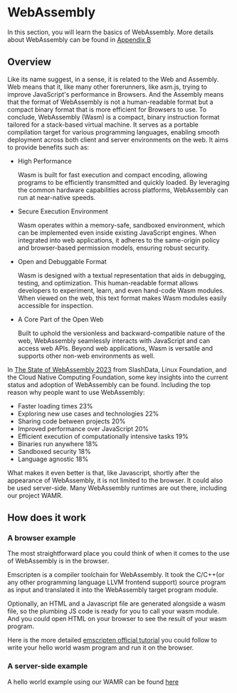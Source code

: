# WebAssembly

In this section, you will learn the basics of WebAssembly. More details about WebAssembly can be found in [Appendix B](../../appendix/webassembly_details.md)

## Overview

Like its name suggest, in a sense, it is related to the Web and Assembly. Web means that it, like many other forerunners, like asm.js, trying to improve JavaScript's performance in Browsers. And the Assembly means that the format of WebAssembly is not a human-readable format but a compact binary format that is more efficient for Browsers to use. To conclude, WebAssembly (Wasm) is a compact, binary instruction format tailored for a stack-based virtual machine. It serves as a portable compilation target for various programming languages, enabling smooth deployment across both client and server environments on the web. It aims to provide benefits such as:

- High Performance
  
  Wasm is built for fast execution and compact encoding, allowing programs to be efficiently transmitted and quickly loaded. By leveraging the common hardware capabilities across platforms, WebAssembly can run at near-native speeds.

- Secure Execution Environment
  
  Wasm operates within a memory-safe, sandboxed environment, which can be implemented even inside existing JavaScript engines. When integrated into web applications, it adheres to the same-origin policy and browser-based permission models, ensuring robust security.

- Open and Debuggable Format
  
  Wasm is designed with a textual representation that aids in debugging, testing, and optimization. This human-readable format allows developers to experiment, learn, and even hand-code Wasm modules. When viewed on the web, this text format makes Wasm modules easily accessible for inspection.

- A Core Part of the Open Web
  
  Built to uphold the versionless and backward-compatible nature of the web, WebAssembly seamlessly interacts with JavaScript and can access web APIs. Beyond web applications, Wasm is versatile and supports other non-web environments as well.

In [The State of WebAssembly 2023](https://www.cncf.io/reports/the-state-of-webassembly-2023/) from SlashData, Linux Foundation, and the Cloud Native Computing Foundation, some key insights into the current status and adoption of WebAssembly can be found. Including the top reason why people want to use WebAssembly:

- Faster loading times 23%
- Exploring new use cases and technologies 22%
- Sharing code between projects 20%
- Improved performance over JavaScript 20%
- Efficient execution of computationally intensive tasks 19%
- Binaries run anywhere 18%
- Sandboxed security 18%
- Language agnostic 18%

What makes it even better is that, like Javascript, shortly after the appearance of WebAssembly, it is not limited to the browser. It could also be used server-side. Many WebAssembly runtimes are out there, including our project WAMR.

## How does it work

### A browser example

The most straightforward place you could think of when it comes to the use of WebAssembly is in the browser.

Emscripten is a compiler toolchain for WebAssembly. It took the C/C++(or any other programming language LLVM frontend support) source program as input and translated it into the WebAssembly target program module.

Optionally, an HTML and a Javascript file are generated alongside a wasm file, so the plumbing JS code is ready for you to call your wasm module. And you could open HTML on your browser to see the result of your wasm program.

Here is the more detailed [emscripten official tutorial](https://emscripten.org/docs/getting_started/Tutorial.html) you could follow to write your hello world wasm program and run it on the browser.

### A server-side example

A hello world example using our WAMR can be found [here](../getting-started/README.md)
